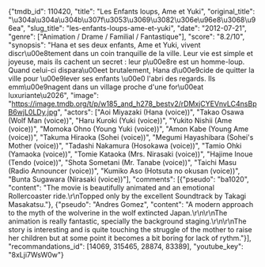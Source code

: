 {"tmdb_id": 110420, "title": "Les Enfants loups, Ame et Yuki", "original_title": "\u304a\u304a\u304b\u307f\u3053\u3069\u3082\u306e\u96e8\u3068\u96ea", "slug_title": "les-enfants-loups-ame-et-yuki", "date": "2012-07-21", "genre": ["Animation / Drame / Familial / Fantastique"], "score": "8.2/10", "synopsis": "Hana et ses deux enfants, Ame et Yuki, vivent discr\u00e8tement dans un coin tranquille de la ville. Leur vie est simple et joyeuse, mais ils cachent un secret : leur p\u00e8re est un homme-loup. Quand celui-ci dispara\u00eet brutalement, Hana d\u00e9cide de quitter la ville pour \u00e9lever ses enfants \u00e0 l'abri des regards. Ils emm\u00e9nagent dans un village proche d'une for\u00eat luxuriante\u2026", "image": "https://image.tmdb.org/t/p/w185_and_h278_bestv2/rDMxjCYEVnvLC4nsBpB6wjL0LDy.jpg", "actors": ["Aoi Miyazaki (Hana (voice))", "Takao Osawa (Wolf Man (voice))", "Haru Kuroki (Yuki (voice))", "Yukito Nishii (Ame (voice))", "Momoka Ohno (Young Yuki (voice))", "Amon Kabe (Young Ame (voice))", "Takuma Hiraoka (Sohei (voice))", "Megumi Hayashibara (Sohei's Mother (voice))", "Tadashi Nakamura (Hosokawa (voice))", "Tamio Ohki (Yamaoka (voice))", "Tomie Kataoka (Mrs. Nirasaki (voice))", "Hajime Inoue (Tendo (voice))", "Shota Sometani (Mr. Tanabe (voice))", "Taichi Masu (Radio Announcer (voice))", "Kumiko Aso (Hotsuta no okusan (voice))", "Bunta Sugawara (Nirasaki (voice))"], "comments": [{"pseudo": "ba1020", "content": "The movie is beautifully animated and an emotional Rollercoaster ride.\r\nTopped only by the excellent Soundtrack by Takagi Masakatsu."}, {"pseudo": "Andres Gomez", "content": "A modern approach to the myth of the wolverine in the wolf extincted Japan.\r\n\r\nThe animation is really fantastic, specially the background staging.\r\n\r\nThe story is interesting and is quite touching the struggle of the mother to raise her children but at some point it becomes a bit boring for lack of rythm."}], "recommandations_id": [14069, 315465, 28874, 83389], "youtube_key": "8xLji7WsW0w"}